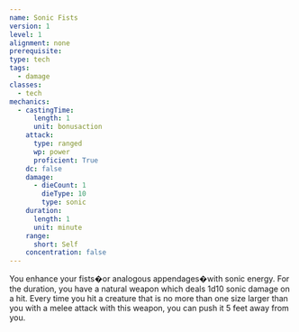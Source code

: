 ```yaml
---
name: Sonic Fists
version: 1
level: 1
alignment: none
prerequisite: 
type: tech
tags:
  - damage
classes:
  - tech
mechanics:
  - castingTime:
      length: 1
      unit: bonusaction
    attack:
      type: ranged
      wp: power
      proficient: True
    dc: false
    damage:
      - dieCount: 1
        dieType: 10
        type: sonic
    duration:
      length: 1
      unit: minute
    range:
      short: Self
    concentration: false
---
```

You enhance your fists�or analogous appendages�with sonic energy. For the duration, you have a natural weapon which deals 1d10 sonic damage on a hit. Every time you hit a creature that is no more than one size larger than you with a melee attack with this weapon, you can push it 5 feet away from you.
    